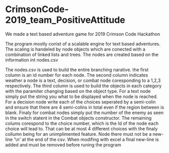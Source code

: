 # CrimsonCode-2019_team_PositiveAttitude
We made a text based adventure game for 2019 Crimson Code Hackathon

The program mostly conist of a scalable engine for text based adventures. The scaling is handeled by node objects which are conected with a combination of linked lists and trees. The nodes are created based on the information int nodes.csv

The nodes.csv is used to build the entire branching narative. the first column is an id number for each node. The second column indicates weather a node is a text, decision, or combat node coresponding to a 1,2,3 respectively. The third column is used to build the objects in each category with the paramiter changing based on the object type. For a text node simply put the string you what to be displayed when the node is reached. For a decision node write each of the choices seperated by a semi-colin and ensure that there are 4 semi-colins in total even if the region between is blank. Finaly for combat nodes simply put the number of the enemy as seen in the switch statent in the Combat objects constructor. The remaining colums corespond to the choice number, which is the Id of the node each choice will lead to. That can be at most 4 different choices with the finaly collumn being for an unimplimented feature. 
Node there must not be a new-line '\n' at the end of the csv. When modifing with excel a final new-line is added and must be removed before runing the program
